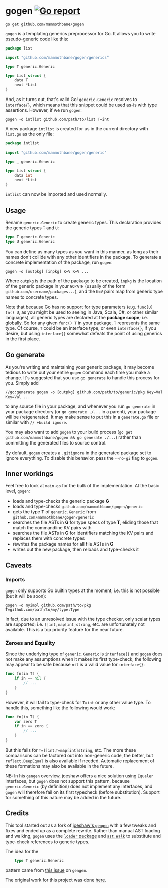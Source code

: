# gogen [![Go report](http://goreportcard.com/badge/mammothbane/gogen)](http://goreportcard.com/report/mammothbane/gogen)

	go get github.com/mammothbane/gogen

`gogen` is a templating generics preprocessor for Go. It allows you to write pseudo-generic code like this: 

```go
package list

import "github.com/mammothbane/gogen/generics”

type T generic.Generic

type List struct {
    data T
    next *List
}
```

And, as it turns out, that's valid Go! `generic.Generic` resolves to `interface{}`, which means that this snippet could be used as-is with type assertions. However, if we run `gogen`:

    gogen -o intlist github.com/path/to/list T=int

A new package `intlist` is created for us in the current directory with `list.go` as the only file:

```go
package intlist

import "github.com/mammothbane/gogen/generic"

type _ generic.Generic

type List struct {
	data int
	next *List
}
```

`intlist` can now be imported and used normally. 


## Usage
Rename `generic.Generic` to create generic types. This declaration provides the generic types `T` and `U`:

```go
type T generic.Generic
type U generic.Generic
```

You can define as many types as you want in this manner, as long as their names don't collide with any other identifiers in the package. To generate a concrete implementation of the package, run `gogen`:

	gogen -o [outpkg] [inpkg] K=V K=V ... 

Where `outpkg` is the path of the package to be created, `inpkg` is the location of the generic package in your `GOPATH` (usually of the form `github.com/username/packages...`), and the `K=V` pairs map from generic type names to concrete types.

Note that because Go has no support for type parameters (e.g. `func[U] fn() U`, as you might be used to seeing in Java, Scala, C#, or other similar languages), all generic types are declared at the **package scope**; i.e. globally. So for any given `func() T` in your package, `T` represents the same type. Of course, `T` could be an interface type, or even `interface{}`, if you desire, but using `interface{}` somewhat defeats the point of using generics in the first place.

## Go generate
As you're writing and maintaining your generic package, it may become tedious to write out your entire `gogen` command each time you make a change. It's suggested that you use `go generate` to handle this process for you. Simply add

	//go:generate gogen -o [outpkg] github.com/path/to/generic/pkg Key=Val Key=Val ... 

to any source file in your package, and whenever you run `go generate` in your package directory (or `go generate ./...` in a parent), your package will be (re)generated. It may make sense to put this in a `generate.go` file or similar with `// +build ignore`.

You may also want to add `gogen` to your build process (`go get github.com/mammothbane/gogen && go generate ./...`) rather than committing the generated files to source control. 

By default, `gogen` creates a `.gitignore` in the generated package set to ignore everything. To disable this behavior, pass the `--no-gi` flag to `gogen`.

## Inner workings
Feel free to look at `main.go` for the bulk of the implementation. At the basic level, `gogen`:

- loads and type-checks the generic package **G**
- loads and type-checks `github.com/mammothbane/gogen/generic`
- gets the type **T** of `generic.Generic` from `github.com/mammothbane/gogen/generic`
- searches the file ASTs in **G** for type specs of type **T**, eliding those that match the commandline KV pairs with `_`
- searches the file ASTs in **G** for identifiers matching the KV pairs and replaces them with concrete types
- rewrites the package names for all file ASTs in **G**
- writes out the new package, then reloads and type-checks it

## Caveats
### Imports
`gogen` only supports Go builtin types at the moment; i.e. this is not possible (but it will be soon):

	gogen -o myimpl github.com/path/to/pkg T=github.com/path/to/my/type:Type
	
In fact, due to an unresolved issue with the type checker, only scalar types are supported; i.e. `[]int`, `map[int]string`, etc. are unfortunately not available.
This is a top priority feature for the near future.

### Zeroes and Equality
Since the underlying type of `generic.Generic` is `interface{}` and `gogen` does not make any assumptions 
when it makes its first type-check, the following may appear to be safe because `nil` is a valid value for `interface{}`:

```go
func fn(in T) {
	if in == nil {
		// ...
	}
}
```

However, it will fail to type-check for `T=int` or any other value type. To handle this, something like the following would work:

```go
func fn(in T) {
	var zero T
	if in == zero {
		// ...
	}
}
```

But this fails for `T=[]int`,`T=map[int]string`, etc. The more these comparisons can be factored out into non-generic code, the better, 
but `reflect.DeepEqual` is also available if needed. Automatic replacement of these formations may also be available in the future.

NB: In his `gengen` overview, joeshaw offers a nice solution using `Equaler` interfaces, but `gogen` does not support this pattern, because 
`generic.Generic` (by definition) does not implement any interfaces, and `gogen` will therefore fail on its first typecheck (before substitution). 
Support for something of this nature may be added in the future.

## Credits
This tool started out as a fork of [joeshaw's `gengen`](https://github.com/joeshaw/gengen) with a few tweaks and fixes and ended up as a complete rewrite. Rather than manual AST loading and walking, `gogen` uses the [`loader` package](https://godoc.org/golang.org/x/tools/go/loader) and [`ast.Walk`](https://golang.org/pkg/go/ast/#Walk) to substitute and type-check references to generic types.

The idea for the 

```go
	type T generic.Generic
```

pattern came from [this issue](https://github.com/joeshaw/gengen/issues/2) on `gengen`.

The original work for this project was done [here](https://github.com/rastech/gogen).
